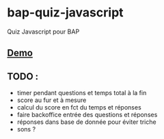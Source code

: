 # bap-quiz-javascript
Quiz Javascript pour BAP

## [Demo](https://rawgit.com/CarlGENNETAIS/bap-quiz-javascript/master/index.html)

## TODO :

* timer pendant questions et temps total à la fin
* score au fur et à mesure
* calcul du score en fct du temps et réponses
* faire backoffice entrée des questions et réponses
* réponses dans base de donnée pour éviter triche
* sons ?

